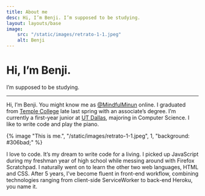 ```yaml
---
title: About me
desc: Hi, I’m Benji. I’m supposed to be studying.
layout: layouts/base
image:
    src: "/static/images/retrato-1-1.jpeg"
    alt: Benji
---
```


# Hi, I’m Benji.

I’m supposed to be studying.

---

Hi, I’m Benji. You might know me as [@MindfulMinun][twttr] online. I graduated from [Temple College][templejc] late last spring with an associate’s degree. I’m currently a first-year junior at [UT Dallas][utd], majoring in Computer Science. I like to write code and play the piano.

{% image "This is me.", "/static/images/retrato-1-1.jpeg", 1, "background: #306bad;" %}

I love to code. It’s my dream to write code for a living. I picked up JavaScript during my freshman year of high school while messing around with Firefox Scratchpad. I naturally went on to learn the other two web languages, HTML and CSS. After 5 years, I’ve become fluent in front-end workflow, combining technologies ranging from client-side ServiceWorker to back-end Heroku, you name it.


[twttr]: https://twitter.com/MindfulMinun
[templejc]: https://templejc.edu
[utd]: https://utdallas.edu
